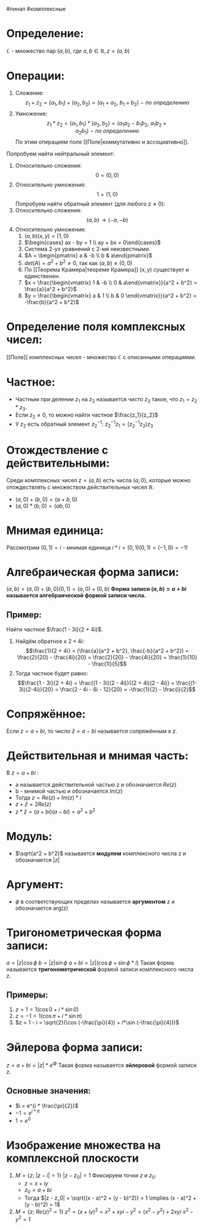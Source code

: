 #линал #комплексные 
# Определение:
$\mathbb{C}$ - множество пар $(a, b), \ где \ a, b \in \mathbb{R}, z = (a, b)$
# Операции:
1. Сложение: $$z_1 + z_2 = (a_1, b_1) + (a_2, b_2) = (a_1 + a_2,\  b_1 + b_2)\ -\ по \ определению$$
2. Умножение: $$z_1 * z_2 = (a_1, b_1) * (a_2, b_2) = (a_1a_2 - b_1b_2,\  a_1b_2 + a_2b_1) \ - \ по \ определению$$
По этим операциям поле [[Поле|коммутативно и ассоциативно]]. 

Попробуем найти нейтральный элемент:
1. Относительно сложения: $$0 = (0, 0)$$
2. Относительно умножения: $$1 = (1, 0)$$
Попробуем найти обратный элемент (для любого $z \neq 0$):
1. Относительно сложения: $$(a, b) \rightarrow (-a, -b)$$
2. Относительно умножения:
	1. $(a, b)(x, y) = (1, 0)$
	2. $\begin{cases} ax - by = 1 \\ ay + bx = 0\end{cases}$
	3. Система 2-ух уравнений с 2-мя неизвестными.
	4. $A = \begin{pmatrix} a & -b \\ b & a\end{pmatrix}$
	5. $det(A) = a^2 + b^2 \neq 0$, так как $(a, b) \neq (0, 0)$
	6. По [[Теорема Крамера|теореме Крамера]] $(x, y)$ существует и единственен.
	7. $x = \frac{\begin{vmatrix} 1 & -b \\ 0 & a\end{vmatrix}}{a^2 + b^2} = \frac{a}{a^2 + b^2}$
	8. $y = \frac{\begin{vmatrix} a & 1 \\ b & 0 \end{vmatrix}}{a^2 + b^2} = -\frac{b}{a^2 + b^2}$
# Определение поля комплексных чисел:
[[Поле]] комплексных чисел - множество $\mathbb{C}$ с описанными операциями.

# Частное:
- Частным при делении $z_1$ на $z_2$ называется чисто $z_3$ такое, что $z_1 = z_2 * z_3$.
- Если $z_2 \neq 0$, то можно найти частное $\frac{z_1}{z_2}$
- У $z_2$ есть обратный элемент $z^{-1}_2: \ z^{-1}_2 z_1 = (z^{-1}_2 z_2)z_3$

# Отождествление с действительными:
Среди комплексных чисел $z = (a, b)$ есть числа $(a, 0)$, которые можно отождествлять с множеством действительных чисел $\mathbb{R}$:
- $(a, 0) + (b, 0) = (a+b, 0)$
- $(a, 0) * (b, 0) = (ab, 0)$

# Мнимая единица:
Рассмотрим $(0, 1) = i$ - мнимая единица
$i * i = (0, 1)(0, 1) = (-1, 0) = -1!$

# Алгебраическая форма записи:
$(a, b) = (a, 0) + (b, 0)(0, 1) = (a, 0) + (0, b)$
**Форма записи $(a, b) = a + bi$ называется алгебраической формой записи числа.**

## Пример:
Найти частное $\frac{1 - 3i}{2 + 4i}$.
1. Найдём обратное к $2 + 4i$: 
	$$\frac{1}{2 + 4i} = (\frac{a}{a^2 + b^2}, \frac{-b}{a^2 + b^2}) = \frac{2}{20} - \frac{4i}{20} = \frac{2}{20} - \frac{4i}{20} = \frac{1}{10} - \frac{1i}{5}$$
2. Тогда частное будет равно:
	$$\frac{1 - 3i}{2 + 4i} = \frac{(1 - 3i)(2 - 4i)}{(2 + 4i)(2 - 4i)} = \frac{(1-3i)(2-4i)}{20} = \frac{2 - 4i - 6i - 12}{20} = -\frac{1}{2} - \frac{i}{2}$$
# Сопряжённое:
Если $z = a + bi$, то число $\bar{z} = a - bi$ называется сопряжённым к $z$.

# Действительная  и мнимая часть:
В $z = a + bi$ :
- a называется действительной частью z и обозначается $Re(z)$
- b - мнимой частью и обозначается $Im(z)$
- Тогда $z = Re(z) + Im(z) * i$
- $z + \bar{z} = 2Re(z)$
- $z * \bar{z} = (a + bi)(a - bi) = a^2 + b^2$

# Модуль:
- $\sqrt{a^2 + b^2}$ называется **модулем** комплексного числа z и обозначается $|z|$
# Аргумент:
- $\phi$ в соответствующих пределах называется **аргументом** z и обозначается arg(z)

# Тригонометрическая форма записи:
$a = |z|\cos \phi$ 
$b = |z|\sin \phi$
$a + bi = |z|(\cos \phi + \sin \phi * i)$
Такая форма называется **тригонометрической** формой записи комплексного числа z.

## Примеры:
1. $z = 1 = 1(\cos 0 + i*\sin 0)$
2. $z = -1 = 1(\cos \pi + i*\sin \pi)$
3. $z = 1 - i = \sqrt{2}(\cos (-\frac{\pi}{4}) + i*\sin (-\frac{\pi}{4}))$

# Эйлерова форма записи:
$z = a + bi = |z|*e^{i \phi}$
Такая форма называется **эйлеровой** формой записи z.

## Основные значения:
- $i = e^{i * \frac{\pi}{2}}$
- $-1 = e^{i *\pi}$
- $1 = e^{0}$
# Изображение множества на комплексной плоскости
1. $M = \{z; \ |z - i|=1 \}$
	$|z - z_0| = 1$
	Фиксируем точки $z$ и $z_0$:
	- $z = x + iy$
	- $z_0 = a + bi$
	- Тогда $|z - z_0| = \sqrt{(x - a)^2 + (y - b)^2)} = 1 \implies (x - a)^2 + (y - b)^2) = 1$
2. $M = \{ z; \ Re(z)^2 = 1\}$
	$z^2 = (x + iy)^2 = x^2 + xyi - y^2 = (x^2 - y^2) + 2xyi$
	$x^2 - y^2 = 1$